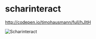 scharinteract
=============

http://codepen.io/timohausmann/full/hJltH

![Scharinteract](http://timohausmann.de/fhp/scharinteract/scharinteract.png)

